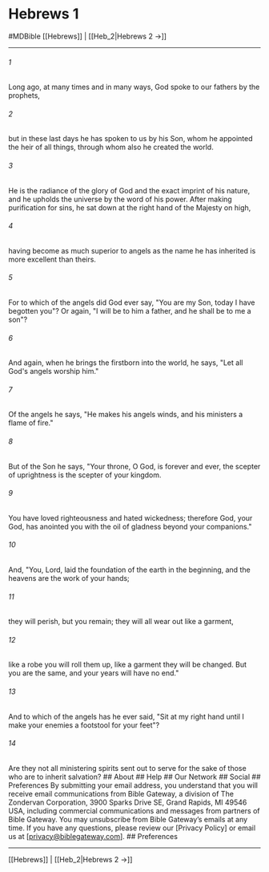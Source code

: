 # Hebrews 1
#MDBible
[[Hebrews]] | [[Heb_2|Hebrews 2 →]]

***






###### 1 


Long ago, at many times and in many ways, God spoke to our fathers by the prophets, 





###### 2 


but in these last days he has spoken to us by his Son, whom he appointed the heir of all things, through whom also he created the world. 





###### 3 


He is the radiance of the glory of God and the exact imprint of his nature, and he upholds the universe by the word of his power. After making purification for sins, he sat down at the right hand of the Majesty on high, 





###### 4 


having become as much superior to angels as the name he has inherited is more excellent than theirs. 





###### 5 


For to which of the angels did God ever say, "You are my Son, today I have begotten you"? Or again, "I will be to him a father, and he shall be to me a son"? 





###### 6 


And again, when he brings the firstborn into the world, he says, "Let all God's angels worship him." 





###### 7 


Of the angels he says, "He makes his angels winds, and his ministers a flame of fire." 





###### 8 


But of the Son he says, "Your throne, O God, is forever and ever, the scepter of uprightness is the scepter of your kingdom. 





###### 9 


You have loved righteousness and hated wickedness; therefore God, your God, has anointed you with the oil of gladness beyond your companions." 





###### 10 


And, "You, Lord, laid the foundation of the earth in the beginning, and the heavens are the work of your hands; 





###### 11 


they will perish, but you remain; they will all wear out like a garment, 





###### 12 


like a robe you will roll them up, like a garment they will be changed. But you are the same, and your years will have no end." 





###### 13 


And to which of the angels has he ever said, "Sit at my right hand until I make your enemies a footstool for your feet"? 





###### 14 


Are they not all ministering spirits sent out to serve for the sake of those who are to inherit salvation? ## About ## Help ## Our Network ## Social ## Preferences By submitting your email address, you understand that you will receive email communications from Bible Gateway, a division of The Zondervan Corporation, 3900 Sparks Drive SE, Grand Rapids, MI 49546 USA, including commercial communications and messages from partners of Bible Gateway. You may unsubscribe from Bible Gateway&rsquo;s emails at any time. If you have any questions, please review our [Privacy Policy] or email us at [privacy@biblegateway.com]. ## Preferences

***

[[Hebrews]] | [[Heb_2|Hebrews 2 →]]
